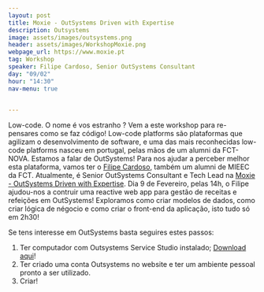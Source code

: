 ```yaml
---
layout: post
title: Moxie - OutSystems Driven with Expertise
description: Outsystems
image: assets/images/outsystems.png
header: assets/images/WorkshopMoxie.png
webpage_url: https://www.moxie.pt
tag: Workshop
speaker: Filipe Cardoso, Senior OutSystems Consultant
day: "09/02"
hour: "14:30"
nav-menu: true

      
---
```


Low-code. O nome é vos estranho ? Vem a este workshop para re-pensares como se faz código! Low-code platforms são plataformas que agilizam o desenvolvimento de software, e uma das mais reconhecidas low-code platforms nasceu em portugal, pelas mãos de um alumni da FCT-NOVA. Estamos a falar de OutSystems! 
Para nos ajudar a perceber melhor esta plataforma, vamos ter o [Filipe Cardoso](https://pt.linkedin.com/in/filipe-roma-cardoso-7617168a), também um alumni de MIEEC da FCT. Atualmente, é Senior OutSystems Consultant e Tech Lead na [Moxie - OutSystems Driven with Expertise](https://www.moxie.pt).
Dia 9 de Fevereiro, pelas 14h, o Filipe ajudou-nos a contruir uma reactive web app para gestão de receitas e refeições em OutSystems!
Exploramos como criar modelos de dados, como criar lógica de négocio e como criar o front-end da aplicação, isto tudo só em 2h30!

Se tens interesse em OutSystems basta seguires estes passos:

1. Ter computador com Outsystems Service Studio instalado; [Download aqui](https://www.outsystems.com/downloads/)!
2. Ter criado uma conta Outsystems no website e ter um ambiente pessoal pronto a ser utilizado.
3. Criar!

